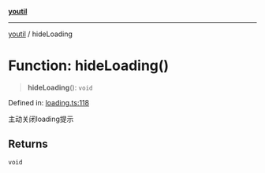 [**youtil**](../README.md)

***

[youtil](../globals.md) / hideLoading

# Function: hideLoading()

> **hideLoading**(): `void`

Defined in: [loading.ts:118](https://github.com/sxei/youtil/blob/0789efb6304454ceafe2268d335875118354d3ab/src/loading.ts#L118)

主动关闭loading提示

## Returns

`void`
